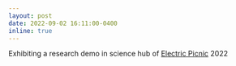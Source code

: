 ```yaml
---
layout: post
date: 2022-09-02 16:11:00-0400
inline: true
---
```


Exhibiting a research demo in science hub of [Electric Picnic](https://www.electricpicnic.ie/) 2022